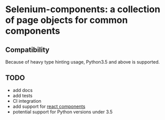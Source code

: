 # Selenium-components: a collection of page objects for common components

## Compatibility
Because of heavy type hinting usage, Python3.5 and above is supported. 

## TODO
+ add docs
+ add tests
+ CI integration
+ add support for [react components](https://github.com/brillout/awesome-react-components)
+ potential support for Python versions under 3.5
